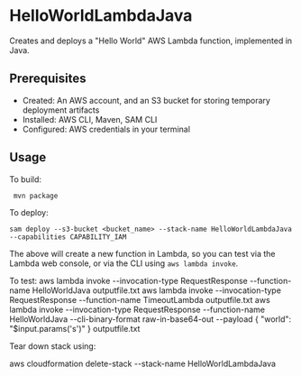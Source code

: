 # HelloWorldLambdaJava

Creates and deploys a "Hello World" AWS Lambda function, implemented in Java.

## Prerequisites

* Created: An AWS account, and an S3 bucket for storing temporary deployment artifacts 
* Installed: AWS CLI, Maven, SAM CLI
* Configured: AWS credentials in your terminal

## Usage

To build:

```
 mvn package
```

To deploy:

```
sam deploy --s3-bucket <bucket_name> --stack-name HelloWorldLambdaJava --capabilities CAPABILITY_IAM
```
The above will create a new function in Lambda, so you can test via the Lambda web console,
or via the CLI using `aws lambda invoke`.

To test:
aws lambda invoke --invocation-type RequestResponse  --function-name HelloWorldJava outputfile.txt
aws lambda invoke --invocation-type RequestResponse  --function-name TimeoutLambda outputfile.txt
aws lambda invoke --invocation-type RequestResponse  --function-name HelloWorldJava  --cli-binary-format raw-in-base64-out  --payload { "world": "$input.params('s')" } outputfile.txt

Tear down stack using:

aws cloudformation delete-stack --stack-name HelloWorldLambdaJava
